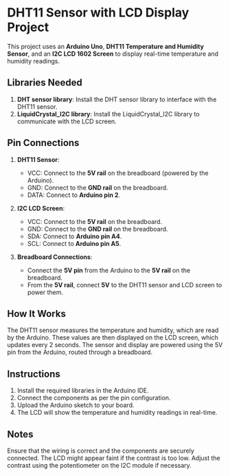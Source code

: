 # DHT11 Sensor with LCD Display Project

This project uses an **Arduino Uno**, **DHT11 Temperature and Humidity Sensor**, and an **I2C LCD 1602 Screen** to display real-time temperature and humidity readings.

## Libraries Needed
1. **DHT sensor library**: Install the DHT sensor library to interface with the DHT11 sensor.
2. **LiquidCrystal_I2C library**: Install the LiquidCrystal_I2C library to communicate with the LCD screen.

## Pin Connections
1. **DHT11 Sensor**:
   - VCC: Connect to the **5V rail** on the breadboard (powered by the Arduino).
   - GND: Connect to the **GND rail** on the breadboard.
   - DATA: Connect to **Arduino pin 2**.

2. **I2C LCD Screen**:
   - VCC: Connect to the **5V rail** on the breadboard.
   - GND: Connect to the **GND rail** on the breadboard.
   - SDA: Connect to **Arduino pin A4**.
   - SCL: Connect to **Arduino pin A5**.

3. **Breadboard Connections**:
   - Connect the **5V pin** from the Arduino to the **5V rail** on the breadboard.
   - From the **5V rail**, connect **5V** to the DHT11 sensor and LCD screen to power them.

## How It Works
The DHT11 sensor measures the temperature and humidity, which are read by the Arduino. These values are then displayed on the LCD screen, which updates every 2 seconds. The sensor and display are powered using the 5V pin from the Arduino, routed through a breadboard.

## Instructions
1. Install the required libraries in the Arduino IDE.
2. Connect the components as per the pin configuration.
3. Upload the Arduino sketch to your board.
4. The LCD will show the temperature and humidity readings in real-time.

## Notes
Ensure that the wiring is correct and the components are securely connected. The LCD might appear faint if the contrast is too low. Adjust the contrast using the potentiometer on the I2C module if necessary.
